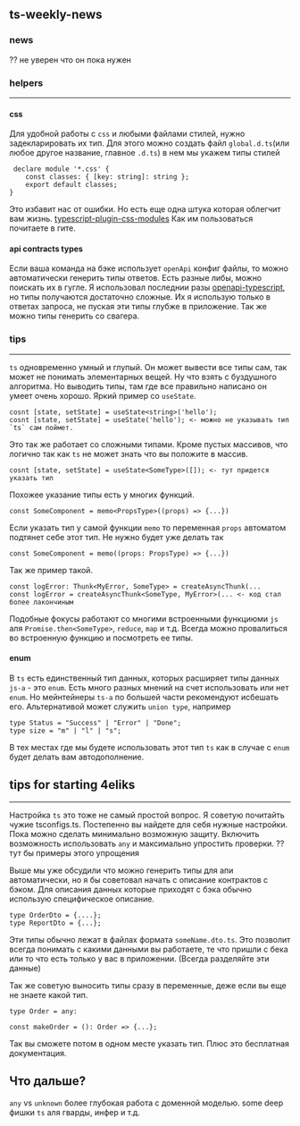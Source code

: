 ## ts-weekly-news

### news
?? не уверен что он пока нужен

### helpers
---
#### css
Для удобной работы с `css` и любыми файлами стилей, нужно задекларировать их тип.
Для этого можно создать файл `global.d.ts`(или любое другое название, главное `.d.ts`) в нем мы укажем типы стилей
```
 declare module '*.css' {
    const classes: { [key: string]: string };
    export default classes;
}
```
Это избавит нас от ошибки.
Но есть еще одна штука которая облегчит вам жизнь. 
[typescript-plugin-css-modules](https://github.com/mrmckeb/typescript-plugin-css-modules)
Как им пользоваться почитаете в гите.

#### api contracts types
Если ваша команда на бэке использует `openApi` конфиг файлы, то можно автоматически генерить типы ответов.
Есть разные либы, можно поискать их в гугле.
Я использовал последнии разы [openapi-typescript](https://github.com/drwpow/openapi-typescript), но типы получаются достаточно сложные. Их я использую только в ответах запроса, не пуская эти типы глубже в приложение.
Так же можно типы генерить со свагера.

### tips
---
`ts` одновременно умный и глупый. Он может вывести все типы сам, так может не понимать элементарных вещей. Ну что взять с буздушного алгоритма.
Но выводить типы, там где все правильно написано он умеет очень хорошо.
Яркий пример со `useState`.
```
cosnt [state, setState] = useState<string>('hello');
cosnt [state, setState] = useState('hello'); <- можно не указывать тип `ts` сам поймет.
```
Это так же работает со сложными типами.
Кроме пустых массивов, что логично так как `ts` не может знать что вы положите в массив.
```
cosnt [state, setState] = useState<SomeType>([]); <- тут придется указать тип
```
Похожее указание типы есть у многих функций.
```
const SomeComponent = memo<PropsType>((props) => {...})
```
Если указать тип у самой функции `memo` то переменная `props` автоматом подтянет себе этот тип.
Не нужно будет уже делать так
```
const SomeComponent = memo((props: PropsType) => {...})
```
Так же пример такой.
```
const logError: Thunk<MyError, SomeType> = createAsyncThunk(...
const logError = createAsyncThunk<SomeType, MyError>(... <- код стал более лакончиным
```
Подобные фокусы работают со многими встроенными функциюми `js` аля `Promise.then<SomeType>`, `reduce`, `map` и т.д.
Всегда можно провалиться во встроенную функцию и посмотреть ее типы.


#### enum
В `ts` есть единственный тип данных, которых расширяет типы данных `js-а` - это `enum`.
Есть много разных мнений на счет использовать или нет `enum`. Но мейнтейнеры `ts-а` по большей части рекомендуют исбешать его.
Альтернативой может служить `union type`, например
```
type Status = "Success" | "Error" | "Done";
type size = "m" | "l" | "s";
```
В тех местах где мы будете использовать этот тип `ts` как в случае с `enum` будет делать вам автодополнение.


## tips for starting 4eliks
---
Настройка `ts` это тоже не самый простой вопрос.
Я советую почитайть чужие tsconfigs.ts. Постепенно вы найдете для себя нужные настройки.
Пока можно сделать минимально возможную защиту.
Включить возможность использовать `any` и максимально упростить проверки.
?? тут бы примеры этого упрощения

Выше мы уже обсудили что можно генерить типы для апи автоматически, но я бы советовал начать с описание контрактов с бэком.
Для описания данных которые приходят с бэка обычно использую специфическое описание.
```
type OrderDto = {....};
type ReportDto = {...};
```
Эти типы обычно лежат в файлах формата `someName.dto.ts`.
Это позволит всегда понимать с какими данными вы работаете, те что пришли с бека или то что есть только у вас в приложении. (Всегда разделяйте эти данные)

Так же советую выносить типы сразу в переменные, деже если вы еще не знаете какой тип.
```
type Order = any:

const makeOrder = (): Order => {...};
```
Так вы сможете потом в одном месте указать тип.
Плюс это бесплатная документация.


## Что дальше?
`any` vs `unknown`
более глубокая работа с доменной моделью.
some deep фишки `ts` аля гварды, инфер и т.д.